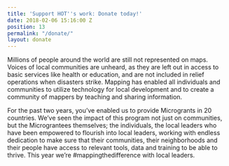 ```yaml
---
title: 'Support HOT''s work: Donate today!'
date: 2018-02-06 15:16:00 Z
position: 13
permalink: "/donate/"
layout: donate
---
```


Millions of people around the world are still not represented on maps. Voices of local communities are unheard, as they are left out in access to basic services like health or education, and are not included in relief operations when disasters strike. Mapping has enabled all individuals and communities to utilize technology for local development and to create a community of mappers by teaching and sharing information.

For the past two years, you’ve enabled us to provide Microgrants in 20 countries. We’ve seen the impact of this program not just on communities, but the Micrograntees themselves; the individuals, the local leaders who have been empowered to flourish into local leaders, working with endless dedication to make sure that their communities, their neighborhoods and their people have access to relevant tools, data and training to be able to thrive. This year we’re #mappingthedifference with local leaders.

